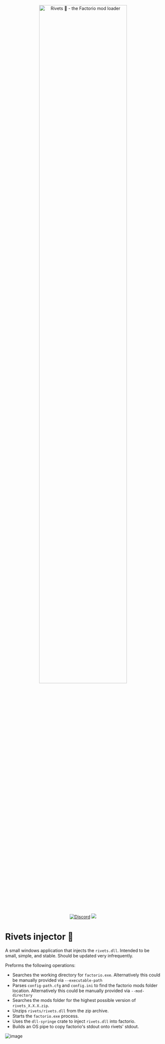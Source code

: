 <div align="center">
    <a href="https://github.com/notnotmelon/rivets">
    <picture>
        <source media="(prefers-color-scheme: dark)" srcset="https://forums.factorio.com/images/ext/20b0f93fa0933e4aa7df8592f124d153.png">
        <img alt="Rivets 🔩 - the Factorio mod loader" width="75%" style="max-width: 600px" src=".github/assets/logo-horizontal.png">
    </picture>
    </a>

[![Discord](https://img.shields.io/discord/1260754935952314418?color=lightblue&label=Community%20Chat&logo=Discord&logoColor=aqua)](https://discord.gg/xRYEZYz5WR)
[![](https://img.shields.io/badge/License-Rivets_2024-green)](https://github.com/notnotmelon/rivets/blob/master/LICENSE.md)

</div>

# Rivets injector 🔩
A small windows application that injects the `rivets.dll`.
Intended to be small, simple, and stable. Should be updated very infrequently.

Preforms the following operations:
- Searches the working directory for `factorio.exe`. Alternatively this could be manually provided via `--executable-path`
- Parses `config-path.cfg` and `config.ini` to find the factorio mods folder location. Alternatively this could be manually provided via `--mod-directory`
- Searches the mods folder for the highest possible version of `rivets_X.X.X.zip`.
- Unzips `rivets/rivets.dll` from the zip archive.
- Starts the `factorio.exe` process.
- Uses the `dll-syringe` crate to inject `rivets.dll` into factorio.
- Builds an OS pipe to copy factorio's stdout onto rivets' stdout.

![image](https://github.com/user-attachments/assets/8efcdc0f-c959-4673-bb83-124c51de4ddd)
